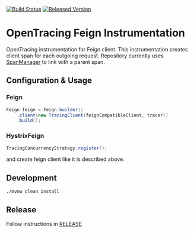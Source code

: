 [![Build Status][ci-img]][ci] [![Released Version][maven-img]][maven]

# OpenTracing Feign Instrumentation
OpenTracing instrumentation for Feign client. This instrumentation creates client span for each outgoing request.
Repository currently uses [SpanManager](https://github.com/opentracing-contrib/java-spanmanager) to link 
with a parent span.

## Configuration & Usage

### Feign
```java
Feign feign = Feign.builder()
    .client(new TracingClient(feignCompatibleClient, tracer))
    .build();

```

### HystrixFeign
```java
TracingConcurrencyStrategy.register();
```
and create feign client like it is described above.

## Development
```shell
./mvnw clean install
```

## Release
Follow instructions in [RELEASE](RELEASE.md)

   [ci-img]: https://travis-ci.org/OpenFeign/feign-opentracing.svg?branch=master
   [ci]: https://travis-ci.org/OpenFeign/feign-opentracing
   [maven-img]: https://img.shields.io/maven-central/v/io.github.feign.opentracing/feign-opentracing.svg?maxAge=2592000
   [maven]: http://search.maven.org/#search%7Cga%7C1%7Cfeign-opentracing
